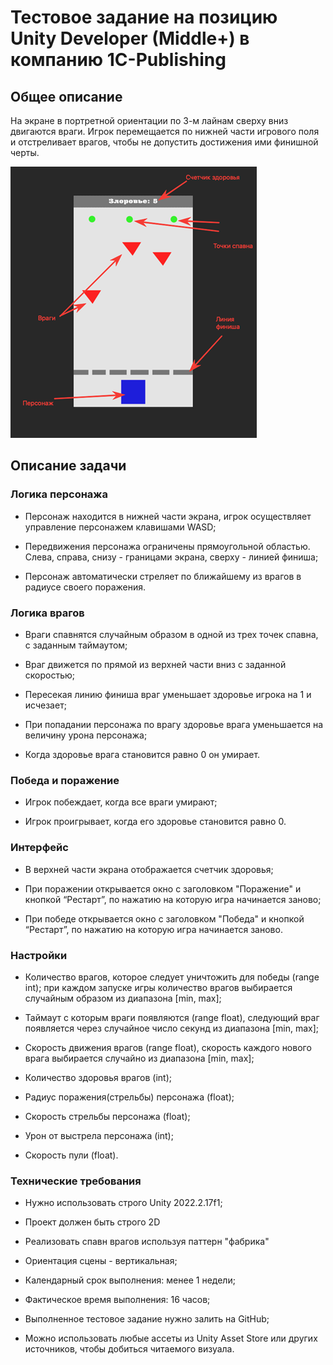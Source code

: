 # Тестовое задание на позицию Unity Developer (Middle+) в компанию 1C-Publishing

## Общее описание

На экране в портретной ориентации по 3-м лайнам сверху вниз двигаются
враги. Игрок перемещается по нижней части игрового поля и отстреливает
врагов, чтобы не допустить достижения ими финишной черты.

![Иллюстрация к заданию](https://github.com/Rutherfordum/Test_task_1C_Publishing/blob/main/Resources/image.png)

## Описание задачи

### Логика персонажа

-   Персонаж находится в нижней части экрана, игрок осуществляет управление персонажем клавишами WASD;

-   Передвижения персонажа ограничены прямоугольной областью. Слева, справа, снизу - границами экрана, сверху - линией финиша;

-   Персонаж автоматически стреляет по ближайшему из врагов в радиусе своего поражения.

### Логика врагов

-   Враги спавнятся случайным образом в одной из трех точек спавна, с заданным таймаутом;

-   Враг движется по прямой из верхней части вниз с заданной скоростью;

-   Пересекая линию финиша враг уменьшает здоровье игрока на 1 и исчезает;

-   При попадании персонажа по врагу здоровье врага уменьшается на величину урона персонажа;

-   Когда здоровье врага становится равно 0 он умирает.

### Победа и поражение

-   Игрок побеждает, когда все враги умирают;

-   Игрок проигрывает, когда его здоровье становится равно 0.

### Интерфейс

-   В верхней части экрана отображается счетчик здоровья;

-   При поражении открывается окно с заголовком "Поражение" и кнопкой “Рестарт”, по нажатию на которую игра начинается заново;

-   При победе открывается окно с заголовком "Победа" и кнопкой “Рестарт”, по нажатию на которую игра начинается заново.

### Настройки

-   Количество врагов, которое следует уничтожить для победы (range int); при каждом запуске игры количество врагов выбирается случайным образом из диапазона \[min, max\];

-   Таймаут с которым враги появляются (range float), следующий враг появляется через случайное число секунд из диапазона \[min, max\];

-   Скорость движения врагов (range float), скорость каждого нового врага выбирается случайно из диапазона \[min, max\];

-   Количество здоровья врагов (int);

-   Радиус поражения(стрельбы) персонажа (float);

-   Скорость стрельбы персонажа (float);

-   Урон от выстрела персонажа (int);

-   Скорость пули (float).

### Технические требования

-   Нужно использовать строго Unity 2022.2.17f1;

-   Проект должен быть строго 2D

-   Реализовать спавн врагов используя паттерн "фабрика"

-   Ориентация сцены - вертикальная;

-   Календарный срок выполнения: менее 1 недели;

-   Фактическое время выполнения: 16 часов;

-   Выполненное тестовое задание нужно залить на GitHub;

-   Можно использовать любые ассеты из Unity Asset Store или других источников, чтобы добиться читаемого визуала.
